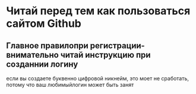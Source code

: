 # Читай перед тем как  пользоваться сайтом Github

## Главное правилопри регистрации- внимательно читай инструкцию при созданнии логину


если вы создаете буквенно цифровой никнейм, это  моет не сработать, потому что  ваш любимыйлогин может быть занят